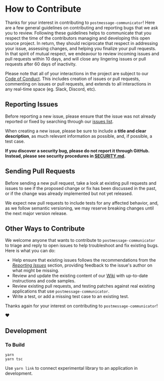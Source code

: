 # How to Contribute

Thanks for your interest in contributing to `postmessage-communicator`! Here are
a few general guidelines on contributing and reporting bugs that we ask you to
review. Following these guidelines helps to communicate that you respect the
time of the contributors managing and developing this open source project. In
return, they should reciprocate that respect in addressing your issue, assessing
changes, and helping you finalize your pull requests. In that spirit of mutual
respect, we endeavour to review incoming issues and pull requests within 10
days, and will close any lingering issues or pull requests after 60 days of
inactivity.

Please note that all of your interactions in the project are subject to our
[Code of Conduct](CODE_OF_CONDUCT.md). This includes creation of issues or pull
requests, commenting on issues or pull requests, and extends to all interactions
in any real-time space (eg. Slack, Discord, etc).

## Reporting Issues

Before reporting a new issue, please ensure that the issue was not already
reported or fixed by searching through our
[issues list](https://github.com/wayfair-incubator/postmessage-communicator/issues).

When creating a new issue, please be sure to include a **title and clear
description**, as much relevant information as possible, and, if possible, a
test case.

**If you discover a security bug, please do not report it through GitHub.
Instead, please see security procedures in [SECURITY.md](SECURITY.md).**

## Sending Pull Requests

Before sending a new pull request, take a look at existing pull requests and
issues to see if the proposed change or fix has been discussed in the past, or
if the change was already implemented but not yet released.

We expect new pull requests to include tests for any affected behavior, and, as
we follow semantic versioning, we may reserve breaking changes until the next
major version release.

## Other Ways to Contribute

We welcome anyone that wants to contribute to `postmessage-communicator` to
triage and reply to open issues to help troubleshoot and fix existing bugs. Here
is what you can do:

- Help ensure that existing issues follows the recommendations from the
  _[Reporting Issues](#reporting-issues)_ section, providing feedback to the
  issue's author on what might be missing.
- Review and update the existing content of our
  [Wiki](https://github.com/wayfair-incubator/postmessage-communicator/wiki)
  with up-to-date instructions and code samples.
- Review existing pull requests, and testing patches against real existing
  applications that use `postmessage-communicator`.
- Write a test, or add a missing test case to an existing test.

Thanks again for your interest on contributing to `postmessage-communicator`!

:heart:

## Development

### To Build

```
yarn
yarn tsc
```

Use `yarn link` to connect experimental library to an application in
development.
